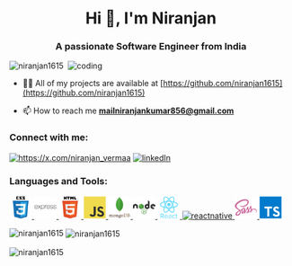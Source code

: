 <h1 align="center">Hi 👋, I'm Niranjan</h1>
<h3 align="center">A passionate Software Engineer from India</h3>
<img align="right" alt="coding" width="400" src="https://github.com/niranjan1615/niranjan1615/assets/88855802/e89d30ce-7a87-4282-9eea-76399b8a54c1">

<p align="left"> <img src="https://komarev.com/ghpvc/?username=niranjan1615&label=Profile%20views&color=0e75b6&style=flat" alt="niranjan1615" /> </p>

- 👨‍💻 All of my projects are available at [https://github.com/niranjan1615](https://github.com/niranjan1615)

- 📫 How to reach me **mailniranjankumar856@gmail.com**

<h3 align="left">Connect with me:</h3>
<p align="left">
<a href="https://x.com/niranjan_vermaa" target="blank"><img align="center" src="https://raw.githubusercontent.com/rahuldkjain/github-profile-readme-generator/master/src/images/icons/Social/twitter.svg" alt="https://x.com/niranjan_vermaa" height="30" width="40" /></a>
<a href="https://www.linkedin.com/in/niranjanverma1516" target="blank"><img align="center" src="https://raw.githubusercontent.com/rahuldkjain/github-profile-readme-generator/master/src/images/icons/Social/linked-in-alt.svg" alt="linkedIn" height="30" width="40" /></a>
</p>

<h3 align="left">Languages and Tools:</h3>
<p align="left"> <a href="https://www.w3schools.com/css/" target="_blank" rel="noreferrer"> <img src="https://raw.githubusercontent.com/devicons/devicon/master/icons/css3/css3-original-wordmark.svg" alt="css3" width="40" height="40"/> </a> <a href="https://expressjs.com" target="_blank" rel="noreferrer"> <img src="https://raw.githubusercontent.com/devicons/devicon/master/icons/express/express-original-wordmark.svg" alt="express" width="40" height="40"/> </a> <a href="https://www.w3.org/html/" target="_blank" rel="noreferrer"> <img src="https://raw.githubusercontent.com/devicons/devicon/master/icons/html5/html5-original-wordmark.svg" alt="html5" width="40" height="40"/> </a> <a href="https://developer.mozilla.org/en-US/docs/Web/JavaScript" target="_blank" rel="noreferrer"> <img src="https://raw.githubusercontent.com/devicons/devicon/master/icons/javascript/javascript-original.svg" alt="javascript" width="40" height="40"/> </a> <a href="https://www.mongodb.com/" target="_blank" rel="noreferrer"> <img src="https://raw.githubusercontent.com/devicons/devicon/master/icons/mongodb/mongodb-original-wordmark.svg" alt="mongodb" width="40" height="40"/> </a> <a href="https://nodejs.org" target="_blank" rel="noreferrer"> <img src="https://raw.githubusercontent.com/devicons/devicon/master/icons/nodejs/nodejs-original-wordmark.svg" alt="nodejs" width="40" height="40"/> </a> <a href="https://reactjs.org/" target="_blank" rel="noreferrer"> <img src="https://raw.githubusercontent.com/devicons/devicon/master/icons/react/react-original-wordmark.svg" alt="react" width="40" height="40"/> </a> <a href="https://reactnative.dev/" target="_blank" rel="noreferrer"> <img src="https://reactnative.dev/img/header_logo.svg" alt="reactnative" width="40" height="40"/> </a> <a href="https://sass-lang.com" target="_blank" rel="noreferrer"> <img src="https://raw.githubusercontent.com/devicons/devicon/master/icons/sass/sass-original.svg" alt="sass" width="40" height="40"/> </a> <a href="https://www.typescriptlang.org/" target="_blank" rel="noreferrer"> <img src="https://raw.githubusercontent.com/devicons/devicon/master/icons/typescript/typescript-original.svg" alt="typescript" width="40" height="40"/> </a> </p>

<p><img align="left" src="https://github-readme-stats.vercel.app/api/top-langs?username=niranjan1615&show_icons=true&locale=en&layout=compact" alt="niranjan1615" /></p>

<p>&nbsp;<img align="center" src="https://github-readme-stats.vercel.app/api?username=niranjan1615&show_icons=true&locale=en" alt="niranjan1615" /></p>

<p><img align="center" src="https://github-readme-streak-stats.herokuapp.com/?user=niranjan1615&" alt="niranjan1615" /></p>

